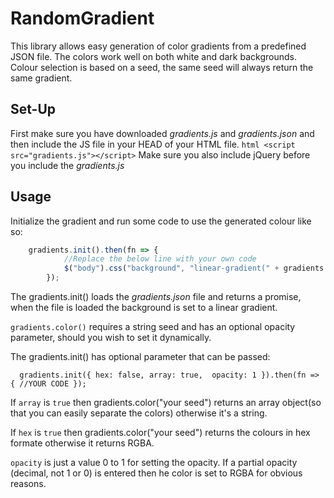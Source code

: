 # RandomGradient
This library allows easy generation of color gradients from a predefined JSON file. The colors work well on both white and dark backgrounds. Colour selection is based on a seed, the same seed will always return the same gradient.

## Set-Up
First make sure you have downloaded *gradients.js* and *gradients.json* and then include the JS file in your HEAD of your HTML file.
```html <script src="gradients.js"></script>```
Make sure you also include jQuery before you include the *gradients.js*

## Usage
Initialize the gradient and run some code to use the generated colour like so:

```javascript
    gradients.init().then(fn => {
            //Replace the below line with your own code
            $("body").css("background", "linear-gradient(" + gradients.color("Hello World") + ")")
        });
```

The gradients.init() loads the *gradients.json* file and returns a promise, when the file is loaded the background is set to a linear gradient.

`gradients.color()` requires a string seed and has an optional opacity parameter, should you wish to set it dynamically.

The gradients.init() has optional parameter that can be passed:

  `  gradients.init({
            hex: false,
            array: true, 
            opacity: 1
        }).then(fn => {
            //YOUR CODE
        });`

If `array` is `true` then gradients.color("your seed") returns an array object(so that you can easily separate the colors)
otherwise it's a string.

If `hex` is `true` then gradients.color("your seed") returns the colours in hex formate otherwise it returns RGBA.

`opacity` is just a value 0 to 1 for setting the opacity. If a partial opacity (decimal, not 1 or 0) is entered then he color is set to RGBA for obvious reasons.
